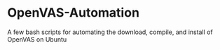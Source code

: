 OpenVAS-Automation
==================

A few bash scripts for automating the download, compile, and install of OpenVAS on Ubuntu
